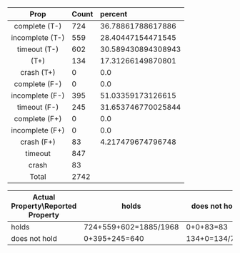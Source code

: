 
| Prop | Count | percent |
|:----:|:------|:--|
|complete   (T-)|724| 36.78861788617886 |
|incomplete (T-)|559|28.40447154471545 |
|timeout    (T-)|602|30.589430894308943 |
|           (T+)|134|17.31266149870801 |
|crash      (T+)|0|0.0 |
|complete   (F-)|0|0.0 |
|incomplete (F-)|395|51.03359173126615 |
|timeout    (F-)|245|31.653746770025844 |
|complete   (F+)|0|0.0 |
|incomplete (F+)|0|0.0 |
|crash      (F+)|83|4.217479674796748 |
|timeout        |847| |
|crash          |83| |
|Total          |2742| |

| Actual Property\Reported Property | holds | does not hold |
|------------------------------------|-------|---------------|
| holds | 724+559+602=1885/1968 | 0+0+83=83 |
| does not hold | 0+395+245=640 | 134+0=134/774 |

